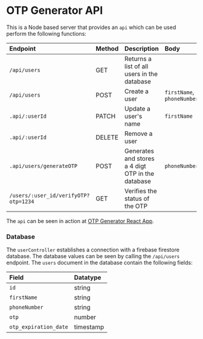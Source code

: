 # OTP Generator API

This is a Node based server that provides an `api` which can be used perform the following functions:

| Endpoint                             | Method | Description                                       | Body                       |
| :----------------------------------- | :----- | :------------------------------------------------ | :------------------------- |
| `/api/users`                         | GET    | Returns a list of all users in the database       |                            |
| `/api/users`                         | POST   | Create a user                                     | `firstName`, `phoneNumber` |
| `.api/:userId`                       | PATCH  | Update a user's name                              | `firstName`                |
| `.api/:userId`                       | DELETE | Remove a user                                     |                            |
| `.api/users/generateOTP`             | POST   | Generates and stores a 4 digt OTP in the database | `phoneNumber`              |
| `/users/:user_id/verifyOTP?otp=1234` | GET    | Verifies the status of the OTP                    |                            |

The `api` can be seen in action at [OTP Generator React App](https://otp-generator-react.vercel.app/).

### Database

The `userController` establishes a connection with a firebase firestore database. The database values can be seen
by calling the `/api/users` endpoint. The `users` document in the database contain the following fields:

| Field                 | Datatype  |
| :-------------------- | :-------- |
| `id`                  | string    |
| `firstName`           | string    |
| `phoneNumber`         | string    |
| `otp`                 | number    |
| `otp_expiration_date` | timestamp |
